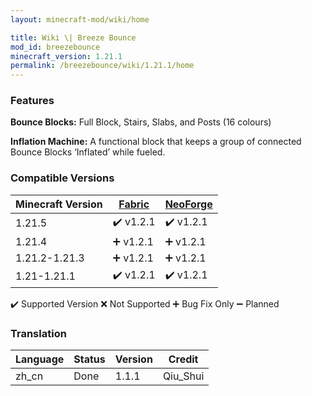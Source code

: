 ```yaml
---
layout: minecraft-mod/wiki/home

title: Wiki \| Breeze Bounce
mod_id: breezebounce
minecraft_version: 1.21.1
permalink: /breezebounce/wiki/1.21.1/home
---
```


### Features

**Bounce Blocks:** Full Block, Stairs, Slabs, and Posts (16 colours)

**Inflation Machine:** A functional block that keeps a group of connected Bounce Blocks ‘Inflated’ while fueled.

### Compatible Versions

| Minecraft Version    | [Fabric](https://fabricmc.net) | [NeoForge](https://neoforged.net) |
| -------------------- | ------------------------------ | --------------------------------- |
| 1.21.5               | :heavy_check_mark: v1.2.1      | :heavy_check_mark: v1.2.1         |
| 1.21.4               | :heavy_plus_sign: v1.2.1       | :heavy_plus_sign: v1.2.1          |
| 1.21.2-1.21.3        | :heavy_plus_sign: v1.2.1       | :heavy_plus_sign: v1.2.1          |
| 1.21-1.21.1          | :heavy_check_mark: v1.2.1      | :heavy_check_mark: v1.2.1         |

:heavy_check_mark: Supported Version
:x: Not Supported
:heavy_plus_sign: Bug Fix Only
:heavy_minus_sign: Planned

### Translation

| Language                | Status  | Version  | Credit            |
| ----------------------- | ------- | -------- | ----------------- |
| zh_cn                   | Done    | 1.1.1    | Qiu_Shui          |